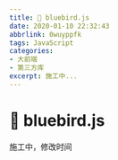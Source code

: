 ```yaml
---
title: 🐤 bluebird.js
date: 2020-01-10 22:32:43
abbrlink: 0wuyppfk
tags: JavaScript
categories: 
- 大前端
- 第三方库
excerpt: 施工中...
---
```


# 🐤 bluebird.js

施工中，修改时间